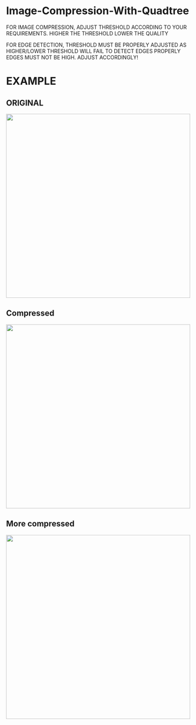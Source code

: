 # Image-Compression-With-Quadtree

FOR IMAGE COMPRESSION,
  ADJUST THRESHOLD ACCORDING TO YOUR REQUIREMENTS.
  HIGHER THE THRESHOLD LOWER THE QUALITY


FOR EDGE DETECTION,
  THRESHOLD MUST BE PROPERLY ADJUSTED AS HIGHER/LOWER THRESHOLD WILL FAIL TO DETECT EDGES PROPERLY
  EDGES MUST NOT BE HIGH. ADJUST ACCORDINGLY!

<h1>EXAMPLE</h1>
<h2>ORIGINAL</h2>
<img src="https://github.com/h-anonymous04/Image-Compression-With-Quadtree/assets/38881836/cbf38ead-8e22-4ce5-85c2-315570fa5fcf" style="width: 500px; height: auto">
<h2>Compressed</h2>
<img src="https://github.com/h-anonymous04/Image-Compression-With-Quadtree/assets/38881836/3fabcddb-98ba-4d7b-a8e0-a78ecee141e0" style="width: 500px; height: auto">
<h2>More compressed</h2>
<img src="https://github.com/h-anonymous04/Image-Compression-With-Quadtree/assets/38881836/0a87c900-c10f-4548-ac48-855fb8badd95" style="width: 500px; height: auto">
